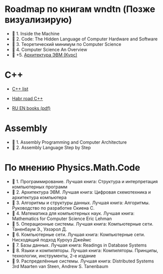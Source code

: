 # Roadmap по книгам wndtn (Позже визуализирую)

 - 📘 1. Inside the Machine
 - 📕 2. Code: The Hidden Language of Computer Hardware and Software
 - 📔 3. Теоретический минимум по Computer Science
 - 📙 4. Computer Science An Overview
 - 🎥 +5. [Архитектура ЭВМ (Курс)](https://www.youtube.com/playlist?list=PLnseyzyGdZdfv8H7LkvyVVE33fbBZaSdH)

# C++

 - [C++ list](https://stackoverflow.com/questions/388242/the-definitive-c-book-guide-and-list) 
 - [Habr road C++](https://habr.com/ru/post/504096/)

- [RU EN books (pdf)](https://github.com/aqude/amateur-roadmap-computerscience/tree/master/books/C%2B%2B)

# Assembly 

 - 📘 1. Assembly Programming and Computer Architecture
 - 📗 2. Assembly Language Step by Step

# По мнению Physics.Math.Code

 - 📘 1. Программирование. Лучшая книга:
 Структура и интерпретация компьютерных программ
 - 📗 2. Архитектура ЭВМ. Лучшая книга: Цифровая схемотехника и архитектура компьютера
 - 📕 3. Алгоритмы и структуры данных. Лучшая книга:
 Алгоритмы. Руководство по разработке Скиена С.
 - 📔 4. Математика для компьютерных наук. Лучшая книга:
 Mathematics for Computer Science Eric Lehman
 - 📓 5. Операционные системы. Лучшая книга:
 Компьютерные сети. Таненбаум Э., Уэзэрол Д.
 - 📒 6. Компьютерные сети. Лучшая книга:
 Компьютерные сети. Нисходящий подход Куроуз Джеймс
 - 📙 7. Базы данных. Лучшая книга: Readings in Database Systems
 - 📘 8. Языки и компиляторы. Лучшая книга:
 Компиляторы. Принципы, технологии, инструменты, 2-е издание
 - 📗 9. Распределённые системы. Лучшая книга:
 Distributed Systems 3rd Maarten van Steen, Andrew S. Tanenbaum
